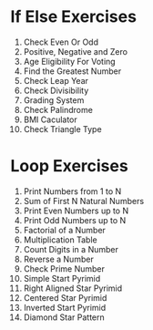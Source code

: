 # If Else Exercises

1.  Check Even Or Odd
2.  Positive, Negative and Zero
3.  Age Eligibility For Voting
4.  Find the Greatest Number
5.  Check Leap Year
6.  Check Divisibility
7.  Grading System
8.  Check Palindrome
9.  BMI Caculator
10. Check Triangle Type

# Loop Exercises

1. Print Numbers from 1 to N
2. Sum of First N Natural Numbers
3. Print Even Numbers up to N
4. Print Odd Numbers up to N
5. Factorial of a Number
6. Multiplication Table
7. Count Digits in a Number
8. Reverse a Number
9. Check Prime Number
10. Simple Start Pyrimid
11. Right Aligned Star Pyrimid
12. Centered Star Pyrimid
13. Inverted Start Pyrimid
14. Diamond Star Pattern
